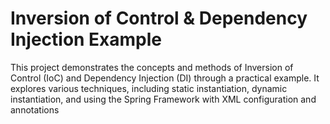 # Inversion of Control & Dependency Injection Example
This project demonstrates the concepts and methods of Inversion of Control (IoC) and Dependency Injection (DI) through a practical example. It explores various techniques, including static instantiation, dynamic instantiation, and using the Spring Framework with XML configuration and annotations
